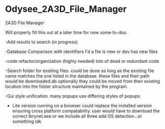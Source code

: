 # Odysee_2A3D_File_Manager
2A3D File Manager

Will properly fill this out at a later time for now some to-dos:

-Add results to search (in progress)

-Database Comparison with identifiers I'd a file is new or dev has new files

-code refactor/organization (highly needed) lots of dead or redundant code

-Search folder for existing files. could be done as long as the existing file name matches the one listed in the database. these files and their path would be downloaded.db optionally they could be moved from their existing location into the folder structure maintained by the program. 

-Gui style unification. many popups use differing styles of popups

- Lite version running on a browser could replace the installed version ensuring cross platform compatability. user would have to download the correct lbrynet.exe or we include all three add OS detection...or something idk

